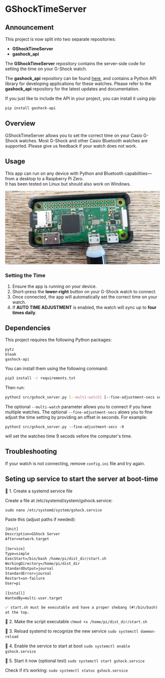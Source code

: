 # GShockTimeServer

## Announcement

This project is now split into two separate repositories:

- **GShockTimeServer**
- **gashock_api**

The **GShockTimeServer** repository contains the server-side code for setting the time on your G-Shock watch.

The **gashock_api** repository can be found [here](https://github.com/izivkov/gshock_api), and contains a Python API library for developing applications for these watches. Please refer to the **gashock_api** repository for the latest updates and documentation.

If you just like to include the API in your project, you can install it using pip:

```bash
pip install gashock-api
```

## Overview

GShockTimeServer allows you to set the correct time on your Casio G-Shock watches. Most G-Shock and other Casio Bluetooth watches are supported. Please give us feedback if your watch does not work.

## Usage

This app can run on any device with Python and Bluetooth capabilities—from a desktop to a Raspberry Pi Zero.  
It has been tested on Linux but should also work on Windows.

![Pi Zero Running the Server](images/pizero.jpg)

### Setting the Time

1. Ensure the app is running on your device.
2. Short-press the **lower-right** button on your G-Shock watch to connect.
3. Once connected, the app will automatically set the correct time on your watch.
4. If **AUTO TIME ADJUSTMENT** is enabled, the watch will sync up to **four times daily**.

## Dependencies

This project requires the following Python packages:

```
pytz
bleak
gashock-api
```

You can install them using the following command:

```bash
pip3 install -r requirements.txt
```

Then run:

```bash
python3 src/gshock_server.py [--multi-watch] [--fine-adjustment-secs secs]
```

The optional `--multi-watch` parameter allows you to connect if you have multiple watches.
The optional `--fine-adjustment-secs` alows you to fine adjust the time setting by providing an offset in seconds. For example:
```
python3 src/gshock_server.py --fine-adjustment-secs -9
```
will set the watches time 9 secods vefore the computer's time.

## Troubleshooting
If your watch is not connecting, remove `config.ini` file and try again.

## Seting up service to start the server at boot-time

🔹 1. Create a systemd service file

Create a file at /etc/systemd/system/gshock.service:
```
sudo nano /etc/systemd/system/gshock.service
```

Paste this (adjust paths if needed):
```
[Unit]
Description=GShock Server
After=network.target

[Service]
Type=simple
ExecStart=/bin/bash /home/pi/dist_dir/start.sh
WorkingDirectory=/home/pi/dist_dir
StandardOutput=journal
StandardError=journal
Restart=on-failure
User=pi

[Install]
WantedBy=multi-user.target
```

    ✅ start.sh must be executable and have a proper shebang (#!/bin/bash) at the top.

🔹 2. Make the script executable
```chmod +x /home/pi/dist_dir/start.sh```

🔹 3. Reload systemd to recognize the new service
```sudo systemctl daemon-reload```

🔹 4. Enable the service to start at boot
```sudo systemctl enable gshock.service```

🔹 5. Start it now (optional test)
```sudo systemctl start gshock.service```

Check if it’s working:
```sudo systemctl status gshock.service```


